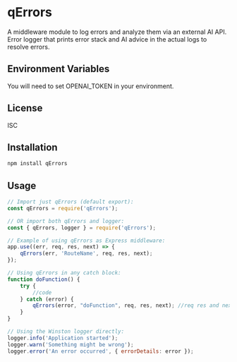 # qErrors

A middleware module to log errors and analyze them via an external AI API. 
Error logger that prints error stack and AI advice in the actual logs
to resolve errors.

## Environment Variables

You will need to set OPENAI_TOKEN in your environment.

## License

ISC

## Installation

```bash
npm install qErrors
```

## Usage

```javascript
// Import just qErrors (default export):
const qErrors = require('qErrors');

// OR import both qErrors and logger:
const { qErrors, logger } = require('qErrors');

// Example of using qErrors as Express middleware:
app.use((err, req, res, next) => {
	qErrors(err, 'RouteName', req, res, next);
});

// Using qErrors in any catch block:
function doFunction() {
	try {
		//code
	} catch (error) {
		qErrors(error, "doFunction", req, res, next); //req res and next are optional
	}
}

// Using the Winston logger directly:
logger.info('Application started');
logger.warn('Something might be wrong');
logger.error('An error occurred', { errorDetails: error });
```


